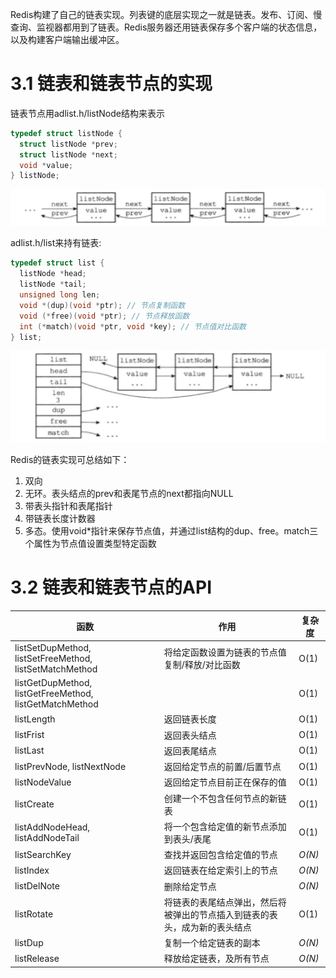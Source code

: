 Redis构建了自己的链表实现。列表键的底层实现之一就是链表。发布、订阅、慢查询、监视器都用到了链表。Redis服务器还用链表保存多个客户端的状态信息，以及构建客户端输出缓冲区。

# 3.1 链表和链表节点的实现

链表节点用adlist.h/listNode结构来表示

```c
typedef struct listNode {
  struct listNode *prev;
  struct listNode *next;
  void *value;
} listNode;
```

 ![listNode](img/chap3/listNode.png)

adlist.h/list来持有链表: 

```c
typedef struct list {
  listNode *head;
  listNode *tail;
  unsigned long len;
  void *(dup)(void *ptr); // 节点复制函数
  void (*free)(void *ptr); // 节点释放函数
  int (*match)(void *ptr, void *key); // 节点值对比函数
} list;
```

 ![list](img/chap3/list.png)

Redis的链表实现可总结如下：

1. 双向
2. 无环。表头结点的prev和表尾节点的next都指向NULL
3. 带表头指针和表尾指针
4. 带链表长度计数器
5. 多态。使用void*指针来保存节点值，并通过list结构的dup、free。match三个属性为节点值设置类型特定函数

# 3.2 链表和链表节点的API

| 函数                                       | 作用                                    | 复杂度    |
| ---------------------------------------- | ------------------------------------- | ------ |
| listSetDupMethod, listSetFreeMethod, listSetMatchMethod | 将给定函数设置为链表的节点值复制/释放/对比函数              | O(1)   |
| listGetDupMethod, listGetFreeMethod, listGetMatchMethod |                                       | O(1)   |
| listLength                               | 返回链表长度                                | O(1)   |
| listFrist                                | 返回表头结点                                | O(1)   |
| listLast                                 | 返回表尾结点                                | O(1)   |
| listPrevNode, listNextNode               | 返回给定节点的前置/后置节点                        | O(1)   |
| listNodeValue                            | 返回给定节点目前正在保存的值                        | O(1)   |
| listCreate                               | 创建一个不包含任何节点的新链表                       | O(1)   |
| listAddNodeHead, listAddNodeTail         | 将一个包含给定值的新节点添加到表头/表尾                  | O(1)   |
| listSearchKey                            | 查找并返回包含给定值的节点                         | *O(N)* |
| listIndex                                | 返回链表在给定索引上的节点                         | *O(N)* |
| listDelNote                              | 删除给定节点                                | *O(N)* |
| listRotate                               | 将链表的表尾结点弹出，然后将被弹出的节点插入到链表的表头，成为新的表头结点 | O(1)   |
| listDup                                  | 复制一个给定链表的副本                           | *O(N)* |
| listRelease                              | 释放给定链表，及所有节点                          | *O(N)* |

